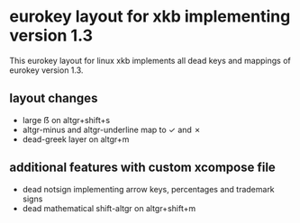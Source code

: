 # eurokey layout for xkb implementing version 1.3

This eurokey layout for linux xkb implements all dead keys and mappings of
eurokey version 1.3.

## layout changes
* large ẞ on altgr+shift+s
* altgr-minus and altgr-underline map to ✓ and ✗
* dead-greek layer on altgr+m

## additional features with custom xcompose file

* dead notsign implementing arrow keys, percentages and trademark signs
* dead mathematical shift-altgr on altgr+shift+m
